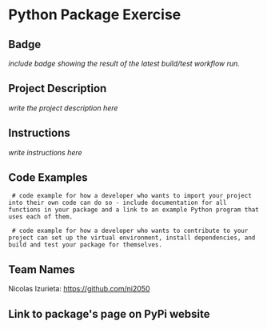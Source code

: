 # Python Package Exercise

## Badge

*include badge showing the result of the latest build/test workflow run.*

## Project Description

*write the project description here*

## Instructions

*write instructions here*

## Code Examples

` # code example for how a developer who wants to import your project into their own code can do so - include documentation for all functions in your package and a link to an example Python program that uses each of them.`

` # code example for how a developer who wants to contribute to your project can set up the virtual environment, install dependencies, and build and test your package for themselves.`


## Team Names

Nicolas Izurieta: https://github.com/ni2050


## Link to package's page on PyPi website

